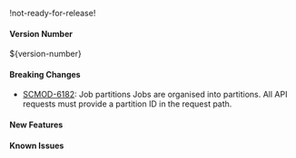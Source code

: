 !not-ready-for-release!

#### Version Number
${version-number}

#### Breaking Changes

- [SCMOD-6182](https://portal.digitalsafe.net/browse/SCMOD-6182): Job partitions
       Jobs are organised into partitions.  All API requests must provide a partition ID in the request path.

#### New Features

#### Known Issues
